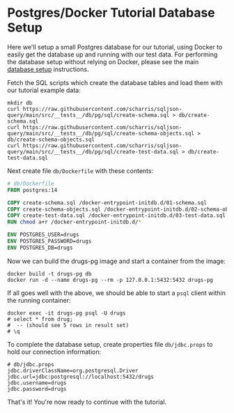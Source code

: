 # Postgres/Docker Tutorial Database Setup

Here we'll setup a small Postgres database for our tutorial, using Docker to easily get the database up and
running with our test data. For performing the database setup without relying on Docker, please see the main
[database setup](tutorial-database-setup.md) instructions.

Fetch the SQL scripts which create the database tables and load them with our tutorial example data:
```shell
mkdir db
curl https://raw.githubusercontent.com/scharris/sqljson-query/main/src/__tests__/db/pg/sql/create-schema.sql > db/create-schema.sql
curl https://raw.githubusercontent.com/scharris/sqljson-query/main/src/__tests__/db/pg/sql/create-schema-objects.sql > db/create-schema-objects.sql
curl https://raw.githubusercontent.com/scharris/sqljson-query/main/src/__tests__/db/pg/sql/create-test-data.sql > db/create-test-data.sql
```

Next create file `db/Dockerfile` with these contents:
```dockerfile
# db/Dockerfile
FROM postgres:14

COPY create-schema.sql /docker-entrypoint-initdb.d/01-schema.sql
COPY create-schema-objects.sql /docker-entrypoint-initdb.d/02-schema-objects.sql
COPY create-test-data.sql /docker-entrypoint-initdb.d/03-test-data.sql
RUN chmod a+r /docker-entrypoint-initdb.d/*

ENV POSTGRES_USER=drugs
ENV POSTGRES_PASSWORD=drugs
ENV POSTGRES_DB=drugs
```
Now we can build the drugs-pg image and start a container from the image:
```shell
docker build -t drugs-pg db
docker run -d --name drugs-pg --rm -p 127.0.0.1:5432:5432 drugs-pg
```

If all goes well with the above, we should be able to start a `psql` client within the running container:

```shell
docker exec -it drugs-pg psql -U drugs
# select * from drug;
#  -- (should see 5 rows in result set)
# \q
```

To complete the database setup, create properties file `db/jdbc.props` to hold our connection information:
```shell
# db/jdbc.props
jdbc.driverClassName=org.postgresql.Driver
jdbc.url=jdbc:postgresql://localhost:5432/drugs
jdbc.username=drugs
jdbc.password=drugs
```

That's it! You're now ready to continue with the tutorial.

